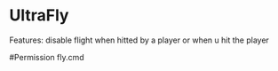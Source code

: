 # UltraFly
Features: disable flight when hitted by a player or when u hit the player

#Permission
fly.cmd
